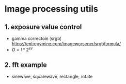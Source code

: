 # Image processing utils

## 1. exposure value control
- gamma correctoin (srgb) https://entropymine.com/imageworsener/srgbformula/
- $O=I*2^{ev}$
## 2. fft example
- sinewave, squarewave, rectangle, rotate

